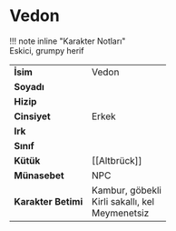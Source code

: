 # Vedon   
  
  
!!! note inline "Karakter Notları"  
	Eskici, grumpy herif  
  
  
|  |  |  
|---|---|  
| **İsim** | Vedon |  
| **Soyadı** |  |  
| **Hizip** |  |  
| **Cinsiyet** | Erkek |  
| **Irk** |  |  
| **Sınıf** |  |  
| **Kütük** | [[Altbrück]] |  
| **Münasebet** | NPC |  
| **Karakter Betimi** | Kambur, göbekli<br>Kirli sakallı, kel<br>Meymenetsiz |  
